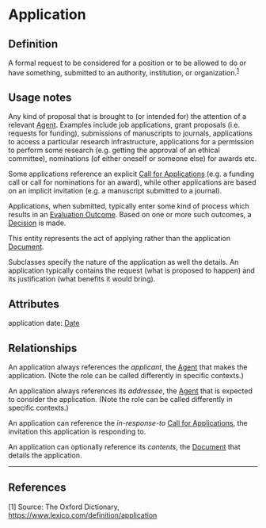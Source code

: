 # Application

## Definition
A formal request to be considered for a position or to be allowed to do or have something, submitted to an authority, institution, or organization.<sup>[1](#fn1)</sup>

## Usage notes
Any kind of proposal that is brought to (or intended for) the attention of a relevant [Agent](../entities/Agent.md).
Examples include job applications, grant proposals (i.e. requests for funding), submissions of manuscripts to journals, applications to access a particular research infrastructure, applications for a permission to perform some research (e.g. getting the approval of an ethical committee), nominations (of either oneself or someone else) for awards etc.

Some applications reference an explicit [Call for Applications](../entities/Call_for_Applications.md) (e.g. a funding call or call for nominations for an award), while other applications are based on an implicit invitation (e.g. a manuscript submitted to a journal).

Applications, when submitted, typically enter some kind of process which results in an [Evaluation Outcome](../entities/Evaluation_Outcome.md).
Based on one or more such outcomes, a [Decision](../entities/Decision.md) is made.

This entity represents the act of applying rather than the application [Document](../entities/Document.md). 

Subclasses specify the nature of the application as well the details. 
An application typically contains the request (what is proposed to happen) and its justification (what benefits it would bring).

## Attributes

application date: [Date](../datatypes/Date.md)

## Relationships

An application always references the *applicant*, the [Agent](../entities/Agent.md) that makes the application. (Note the role can be called differently in specific contexts.)

An application always references its *addressee*, the [Agent](../entities/Agent.md) that is expected to consider the application. (Note the role can be called differently in specific contexts.)

An application can reference the *in-response-to* [Call for Applications](../entities/Call_for_Applications.md), the invitation this application is responding to.

An application can optionally reference its *contents*, the [Document](../entities/Document.md) that details the application.

---

## References
<a name="fn1">\[1\]</a> Source: The Oxford Dictionary, https://www.lexico.com/definition/application